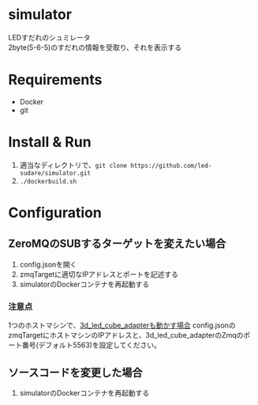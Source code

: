 # simulator

LEDすだれのシュミレータ  
2byte(5-6-5)のすだれの情報を受取り、それを表示する  

# Requirements

- Docker
- git

# Install & Run

1. 適当なディレクトリで、`git clone https://github.com/led-sudare/simulator.git`
2. `./dockerbuild.sh`

# Configuration

## ZeroMQのSUBするターゲットを変えたい場合

1. config.jsonを開く
2. zmqTargetに適切なIPアドレスとポートを記述する
3. simulatorのDockerコンテナを再起動する

### 注意点
1つのホストマシンで、[3d_led_cube_adapterも動かす場合](https://github.com/led-sudare/3d_led_cube_adapter)
config.jsonのzmqTargetにホストマシンのIPアドレスと、3d_led_cube_adapterのZmqのポート番号(デフォルト5563)を設定してください。


## ソースコードを変更した場合
1. simulatorのDockerコンテナを再起動する


